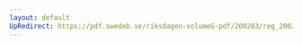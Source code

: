 ```yaml
---
layout: default
UpRedirect: https://pdf.swedeb.se/riksdagen-volumeG-pdf/200203/reg_200203/reg_200203_0063.pdf
---
```

